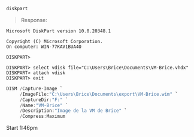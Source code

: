 ```powershell
diskpart
```
> Response:
```
Microsoft DiskPart version 10.0.20348.1

Copyright (C) Microsoft Corporation.
On computer: WIN-77KAV1BUA4O

DISKPART>
```

```
DISKPART> select vdisk file="C:\Users\Brice\Documents\VM-Brice.vhdx"
DISKPART> attach vdisk
DISKPART> exit
```



```powershell
DISM /Capture-Image `
     /ImageFile:"C:\Users\Brice\Documents\export\VM-Brice.wim" `
     /CaptureDir:"F:" `
     /Name:"VM-Brice" `
     /Description:"Image de la VM de Brice" `
     /Compress:Maximum
```

Start 1:46pm
